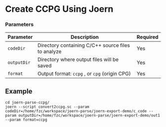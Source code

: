 # Create CCPG Using Joern
### Parameters

| Parameter  | Description                                                                 | Required |
|------------|-----------------------------------------------------------------------------|----------|
| `codeDir`  | Directory containing C/C++ source files to analyze                          | Yes      |
| `outputDir` | Directory where output files will be saved                                  | Yes      |
| `format`   | Output format: `ccpg` , or `cpg` (origin CPG) | Yes      |

## Example
```
cd joern-parse-ccpg/
joern --script convert2ccpg.sc --param codeDir=/home/fzc/workspace/joern-parse/joern-export-demo/c_code --param outputDir=/home/fzc/workspace/joern-parse/joern-export-demo/out1 --param format=ccpg
